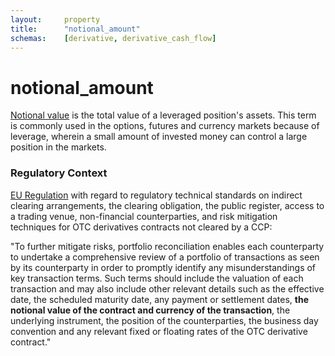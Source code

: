 ```yaml
---
layout:		property
title:		"notional_amount"
schemas:	[derivative, derivative_cash_flow]
---
```


# notional_amount

[Notional value][nv] is the total value of a leveraged position's assets. This term is commonly used in the options, futures and currency markets because of leverage, wherein a small amount of invested money can control a large position in the markets.

[nv]: http://www.investopedia.com/terms/n/notionalvalue.asp

### Regulatory Context

[EU Regulation][EUR] with regard to regulatory technical standards on indirect clearing arrangements, the clearing obligation, the public register, access to a trading venue, non-financial counterparties, and risk mitigation techniques for OTC derivatives contracts not cleared by a CCP:

"To further mitigate risks, portfolio reconciliation enables each counterparty to undertake a comprehensive review of a portfolio of transactions as seen by its counterparty in order to promptly identify any misunderstandings of key transaction terms. Such terms should include the valuation of each transaction and may also include other relevant details such as the effective date, the scheduled maturity date, any payment or settlement dates, **the notional value of the contract and currency of the transaction**, the underlying instrument, the position of the counterparties, the business day convention and any relevant fixed or floating rates of the OTC derivative contract."

[EUR]: http://eur-lex.europa.eu/legal-content/EN/TXT/?uri=CELEX%3A32013R0149
